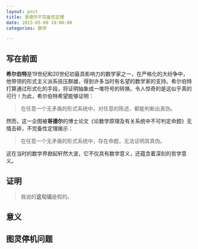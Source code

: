 ```yaml
---
layout: post
title: 哥德尔不完备性定理
date: 2015-05-08 19:00:00
categories: 数学

---
```


## 写在前面

**希尔伯特**是19世纪和20世纪初最具影响力的数学家之一，在严格化的大纷争中，他带领的形式主义派系技压群雄，得到许多当时有名望的数学家的支持。希尔伯特打算通过形式化的手段，将证明抽象成一堆符号的转换。令人惊奇的是这似乎真的可行！为此，希尔伯特希望能够证明：

> 在任意一个无矛盾的形式系统中，对任意的陈述，都能判断出真伪。

然而，这一企图被**哥德尔**的博士论文《论数学原理及有关系统中不可判定命题》无情击碎，不完备性定理揭示：

> 在任意一个无矛盾的形式系统中，存在命题，无法证明其真伪。

这在当时的数学界掀起轩然大波，它不仅具有数学意义，还蕴含着深刻的哲学意义。

## 证明

> 我说的**这句话**是假的。

## 意义

## 图灵停机问题


